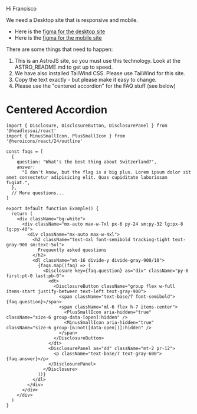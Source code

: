 Hi Francisco

We need a Desktop site that is responsive and mobile.
 * Here is the [figma for the desktop site](https://www.figma.com/proto/JBjT1WdBQmkSl4ZzNBcoMB/barryeapart-Rizzler-app?page-id=130%3A3241&node-id=136-4394&p=f&viewport=142%2C45%2C0.1&t=DHi7CwXawMFEJTpE-1&scaling=min-zoom&content-scaling=fixed&starting-point-node-id=136%3A4394&hide-ui=1)
 * Here is the [figma for the mobile site](https://www.figma.com/proto/JBjT1WdBQmkSl4ZzNBcoMB/barryeapart-Rizzler-app?page-id=[…]tent-scaling=fixed&starting-point-node-id=198%3A3705&hide-ui=1)

There are some things that need to happen:
 1. This is an AstroJS site, so you must use this technology. Look at the ASTRO_README.md to get up to speed.
 2. We have also installed TailWind CSS. Please use TailWind for this site.
 3. Copy the text exactly - but please make it easy to change.
 4. Please use the "centered accordion" for the FAQ stuff (see below)

# Centered Accordion
```
import { Disclosure, DisclosureButton, DisclosurePanel } from '@headlessui/react'
import { MinusSmallIcon, PlusSmallIcon } from '@heroicons/react/24/outline'

const faqs = [
  {
    question: "What's the best thing about Switzerland?",
    answer:
      "I don't know, but the flag is a big plus. Lorem ipsum dolor sit amet consectetur adipisicing elit. Quas cupiditate laboriosam fugiat.",
  },
  // More questions...
]

export default function Example() {
  return (
    <div className="bg-white">
      <div className="mx-auto max-w-7xl px-6 py-24 sm:py-32 lg:px-8 lg:py-40">
        <div className="mx-auto max-w-4xl">
          <h2 className="text-4xl font-semibold tracking-tight text-gray-900 sm:text-5xl">
            Frequently asked questions
          </h2>
          <dl className="mt-16 divide-y divide-gray-900/10">
            {faqs.map((faq) => (
              <Disclosure key={faq.question} as="div" className="py-6 first:pt-0 last:pb-0">
                <dt>
                  <DisclosureButton className="group flex w-full items-start justify-between text-left text-gray-900">
                    <span className="text-base/7 font-semibold">{faq.question}</span>
                    <span className="ml-6 flex h-7 items-center">
                      <PlusSmallIcon aria-hidden="true" className="size-6 group-data-[open]:hidden" />
                      <MinusSmallIcon aria-hidden="true" className="size-6 group-[&:not([data-open])]:hidden" />
                    </span>
                  </DisclosureButton>
                </dt>
                <DisclosurePanel as="dd" className="mt-2 pr-12">
                  <p className="text-base/7 text-gray-600">{faq.answer}</p>
                </DisclosurePanel>
              </Disclosure>
            ))}
          </dl>
        </div>
      </div>
    </div>
  )
}
```